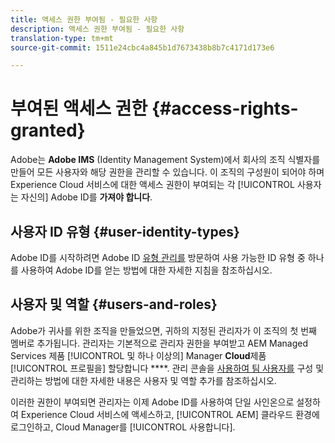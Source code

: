 ```yaml
---
title: 액세스 권한 부여됨 - 필요한 사항
description: 액세스 권한 부여됨 - 필요한 사항
translation-type: tm+mt
source-git-commit: 1511e24cbc4a845b1d7673438b8b7c4171d173e6

---
```



# 부여된 액세스 권한 {#access-rights-granted}

Adobe는 **Adobe IMS** (Identity Management System)에서 회사의 조직 식별자를 만들어 모든 사용자와 해당 권한을 관리할 수 있습니다. 이 조직의 구성원이 되어야 하며 Experience Cloud 서비스에 대한 액세스 권한이 부여되는 각 [!UICONTROL 사용자는 자신의] Adobe ID를 **가져야 합니다**.

## 사용자 ID 유형 {#user-identity-types}

Adobe ID를 시작하려면 Adobe ID [유형 관리를](https://helpx.adobe.com/enterprise/using/identity.html) 방문하여 사용 가능한 ID 유형 중 하나를 사용하여 Adobe ID를 얻는 방법에 대한 자세한 지침을 참조하십시오.

## 사용자 및 역할 {#users-and-roles}

Adobe가 귀사를 위한 조직을 만들었으면, 귀하의 지정된 관리자가 이 조직의 첫 번째 멤버로 추가됩니다. 관리자는 기본적으로 관리자 권한을 부여받고 AEM Managed Services 제품 [!UICONTROL 및 하나 이상의] Manager **Cloud**&#x200B;제품 [!UICONTROL 프로필을] 할당합니다 ****. 관리 콘솔을 [사용하여 팀 사용자를](add-users-roles.md) 구성 및 관리하는 방법에 대한 자세한 내용은 사용자 및 역할 추가를 참조하십시오.

이러한 권한이 부여되면 관리자는 이제 Adobe ID를 사용하여 단일 사인온으로 설정하여 Experience Cloud 서비스에 액세스하고, [!UICONTROL AEM] 클라우드 환경에 로그인하고, Cloud Manager를 [!UICONTROL 사용합니다].
